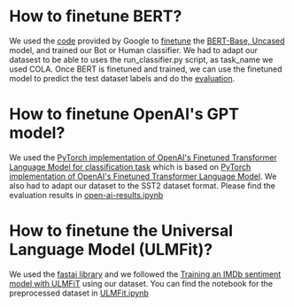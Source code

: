 # How to finetune BERT?
We used the [code](https://github.com/google-research/bert) provided by Google to [finetune](https://github.com/google-research/bert#sentence-and-sentence-pair-classification-tasks) the [BERT-Base, Uncased](https://storage.googleapis.com/bert_models/2018_10_18/uncased_L-12_H-768_A-12.zip) model, and trained our Bot or Human classifier. 
We had to adapt our datasest to be able to uses the run_classifier.py script, as task_name we used COLA. 
Once BERT is finetuned and trained, we can use the finetuned model to predict the test dataset labels and do the [evaluation](./BERT-results.ipynb). 

# How to finetune OpenAI's GPT model?
We used the [PyTorch implementation of OpenAI's Finetuned Transformer Language Model for classification task](https://github.com/tingkai-zhang/pytorch-openai-transformer_clas/) which is based on [PyTorch implementation of OpenAI's Finetuned Transformer Language Model](https://github.com/huggingface/pytorch-openai-transformer-lm). 
We also had to adapt our dataset to the SST2 dataset format. Please find the evaluation results in [open-ai-results.ipynb](./open-ai-results.ipynb)

# How to finetune the Universal Language Model (ULMFit)?
We used the [fastai library](https://docs.fast.ai/index.html) and we followed the [Training an IMDb sentiment model with ULMFiT](https://docs.fast.ai/text.html#Quick-Start:-Training-an-IMDb-sentiment-model-with-ULMFiT) using our dataset. You can find the notebook for the preprocessed dataset in [ULMFit.ipynb](./ULMFit.ipynb)
